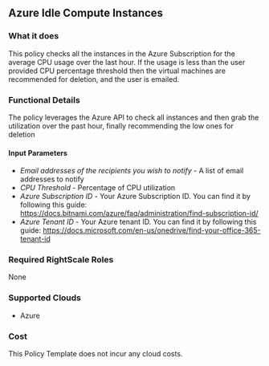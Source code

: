 ## Azure Idle Compute Instances
 
### What it does
This policy checks all the instances in the Azure Subscription for the average CPU usage over the last hour.  If the usage is less than the user provided CPU percentage threshold then the virtual machines are recommended for deletion, and the user is emailed.

### Functional Details
 
The policy leverages the Azure API to check all instances and then grab the utilization over the past hour, finally recommending the low ones for deletion
 
#### Input Parameters
 
- *Email addresses of the recipients you wish to notify* - A list of email addresses to notify
- *CPU Threshold* - Percentage of CPU utilization
- *Azure Subscription ID* - Your Azure Subscription ID.  You can find it by following this guide: https://docs.bitnami.com/azure/faq/administration/find-subscription-id/
- *Azure Tenant ID* - Your Azure tenant ID.  You can find it by following this guide: https://docs.microsoft.com/en-us/onedrive/find-your-office-365-tenant-id
 
### Required RightScale Roles
 
None
 
### Supported Clouds
 
- Azure
 
### Cost
 
This Policy Template does not incur any cloud costs.
